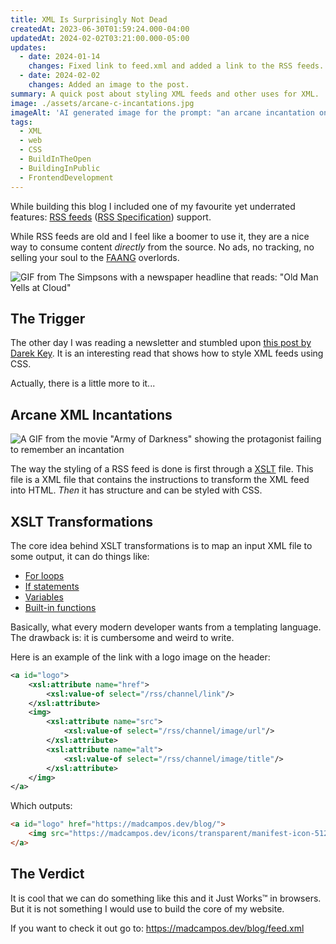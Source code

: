 ```yaml
---
title: XML Is Surprisingly Not Dead
createdAt: 2023-06-30T01:59:24.000-04:00
updatedAt: 2024-02-02T03:21:00.000-05:00
updates:
  - date: 2024-01-14
    changes: Fixed link to feed.xml and added a link to the RSS feeds.
  - date: 2024-02-02
    changes: Added an image to the post.
summary: A quick post about styling XML feeds and other uses for XML.
image: ./assets/arcane-c-incantations.jpg
imageAlt: 'AI generated image for the prompt: "an arcane incantation on an old manuscript with C++ code"'
tags:
  - XML
  - web
  - CSS
  - BuildInTheOpen
  - BuildingInPublic
  - FrontendDevelopment
---
```

While building this blog I included one of my favourite yet underrated features: [RSS feeds](https://aboutfeeds.com/) ([RSS Specification](https://www.rssboard.org/rss-specification)) support.

While RSS feeds are old and I feel like a boomer to use it, they are a nice way to consume content _directly_ from the source. No ads, no tracking, no selling your soul to the [FAANG](https://en.wikipedia.org/wiki/Big_Tech) overlords.

![GIF from The Simpsons with a newspaper headline that reads: "Old Man Yells at Cloud"](./assets/old-man-yells-at-cloud.gif)

## The Trigger

The other day I was reading a newsletter and stumbled upon [this post by Darek Key](https://darekkay.com/blog/rss-styling/). It is an interesting read that shows how to style XML feeds using CSS.

Actually, there is a little more to it...

## Arcane XML Incantations

![A GIF from the movie "Army of Darkness" showing the protagonist failing to remember an incantation](./assets/klaatu-barada-nikto.gif)

The way the styling of a RSS feed is done is first through a [XSLT](https://developer.mozilla.org/en-US/docs/Web/XSLT) file. This file is a XML file that contains the instructions to transform the XML feed into HTML. _Then_ it has structure and can be styled with CSS.

## XSLT Transformations

The core idea behind XSLT transformations is to map an input XML file to some output, it can do things like:
- [For loops](https://developer.mozilla.org/en-US/docs/Web/XSLT/Element/for-each)
- [If statements](https://developer.mozilla.org/en-US/docs/Web/XSLT/Element/if)
- [Variables](https://developer.mozilla.org/en-US/docs/Web/XSLT/Element/variable)
- [Built-in functions](https://developer.mozilla.org/en-US/docs/Web/XPath/Functions)

Basically, what every modern developer wants from a templating language. The drawback is: it is cumbersome and weird to write.

Here is an example of the link with a logo image on the header:
```xml
<a id="logo">
	<xsl:attribute name="href">
		<xsl:value-of select="/rss/channel/link"/>
	</xsl:attribute>
	<img>
		<xsl:attribute name="src">
			<xsl:value-of select="/rss/channel/image/url"/>
		</xsl:attribute>
		<xsl:attribute name="alt">
			<xsl:value-of select="/rss/channel/image/title"/>
		</xsl:attribute>
	</img>
</a>
```

Which outputs:
```html
<a id="logo" href="https://madcampos.dev/blog/">
	<img src="https://madcampos.dev/icons/transparent/manifest-icon-512.png" alt="Marco Campos' Blog">
</a>
```

## The Verdict

It is cool that we can do something like this and it Just Works™ in browsers. But it is not something I would use to build the core of my website.

If you want to check it out go to: https://madcampos.dev/blog/feed.xml
